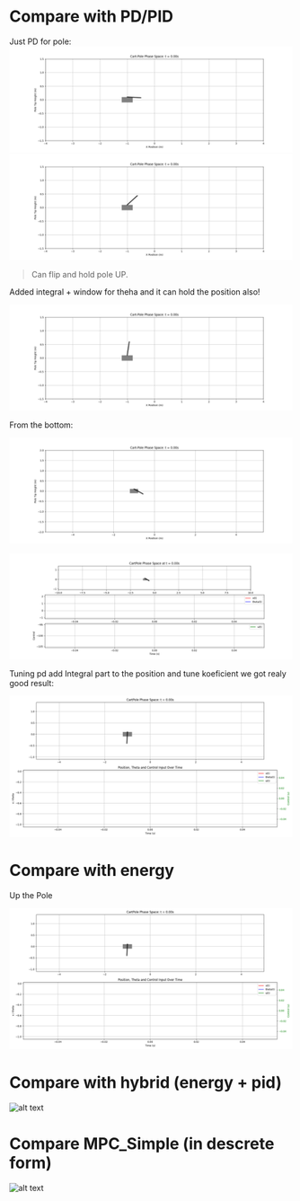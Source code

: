 

# Compare with PD/PID

Just PD for pole:
![tmp](gif/cartpole_pd_down.gif)
![tmp](gif/cartpole_pd_right.gif)

> Can flip and hold pole UP.

Added integral + window for theha and it can hold the position also!

![pid](gif/cartpole_pid.gif)

From the bottom:

![alt text](gif/cartpole_pid_down.gif)

![alt text](gif/cartpole_pid_bang_bang.gif)

Tuning pd add Integral part to the position and tune koeficient we got realy good result:

![alt text](gif/cartpole_pose_pid.gif)

# Compare with energy

Up the Pole

![alt text](gif/cartpole_energy.gif)

# Compare with hybrid (energy + pid)

![alt text](gif/cartpole_hynrid.gif)


# Compare MPC_Simple (in descrete form)

![alt text](gif/cartpole_mpc_simple.gif)